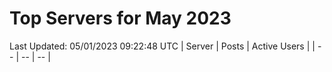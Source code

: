 # Top Servers for May 2023
Last Updated: 05/01/2023 09:22:48 UTC
| Server | Posts | Active Users |
| -- | -- | -- |
